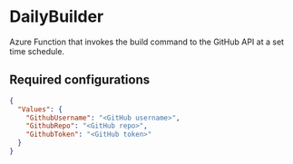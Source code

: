DailyBuilder
===

Azure Function that invokes the build command to the GitHub API at a set time schedule.

## Required configurations

```json
{
  "Values": {
    "GithubUsername": "<GitHub username>",
    "GithubRepo": "<GitHub repo>",
    "GithubToken": "<GitHub token>"
  }
}
```